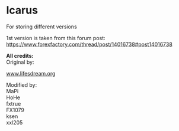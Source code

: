 # Icarus

For storing different versions

1st version is taken from this forum post:
https://www.forexfactory.com/thread/post/14016738#post14016738

**All credits:**<br>
Original by:

www.lifesdream.org

Modified by:<br>
MaPi<br>
HoHe<br>
fxtrue<br>
FX1079<br>
ksen<br>
xxl205<br>
